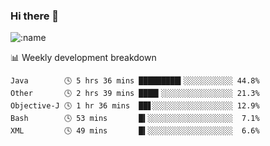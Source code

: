 ### Hi there 👋

<!--
**lv2020/lv2020** is a ✨ _special_ ✨ repository because its `README.md` (this file) appears on your GitHub profile.

Here are some ideas to get you started:

- 🔭 I’m currently working on ...
- 🌱 I’m currently learning ...
- 👯 I’m looking to collaborate on ...
- 🤔 I’m looking for help with ...
- 💬 Ask me about ...
- 📫 How to reach me: ...
- 😄 Pronouns: ...
- ⚡ Fun fact: ...
-->
![:name](https://count.getloli.com/get/@:lv2020)
 <!-- waka-box start -->
📊 Weekly development breakdown
```text
Java        🕓 5 hrs 36 mins █████████▍░░░░░░░░░░░ 44.8%
Other       🕓 2 hrs 39 mins ████▍░░░░░░░░░░░░░░░░ 21.3%
Objective-J 🕓 1 hr 36 mins  ██▋░░░░░░░░░░░░░░░░░░ 12.9%
Bash        🕓 53 mins       █▍░░░░░░░░░░░░░░░░░░░  7.1%
XML         🕓 49 mins       █▍░░░░░░░░░░░░░░░░░░░  6.6%
```
<!-- Powered by https://github.com/YouEclipse/waka-box-go . -->
<!-- waka-box end -->
